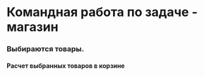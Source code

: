 

# Командная работа по задаче - магазин

### Выбираются товары.

#### Расчет выбранных товаров в корзине